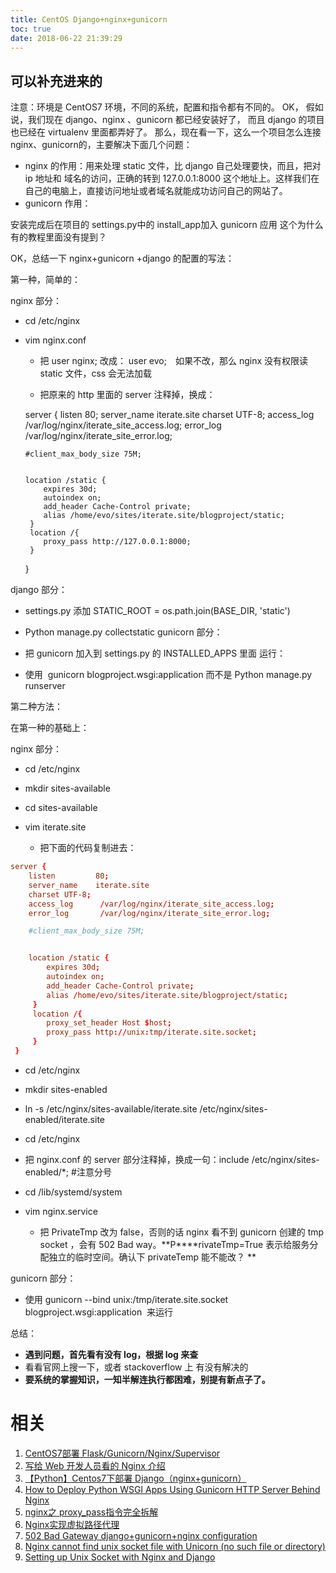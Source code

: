 ```yaml
---
title: CentOS Django+nginx+gunicorn
toc: true
date: 2018-06-22 21:39:29
---
```

## 可以补充进来的





注意：环境是 CentOS7 环境，不同的系统，配置和指令都有不同的。
OK，
假如说，我们现在 django、nginx 、gunicorn 都已经安装好了，
而且 django 的项目也已经在 virtualenv 里面都弄好了。
那么，现在看一下，这么一个项目怎么连接 nginx、gunicorn的，主要解决下面几个问题：

* nginx 的作用：用来处理 static 文件，比 django 自己处理要快，而且，把对 ip 地址和 域名的访问，正确的转到 127.0.0.1:8000 这个地址上。这样我们在自己的电脑上，直接访问地址或者域名就能成功访问自己的网站了。
* gunicorn 作用：


安装完成后在项目的 settings.py中的 install_app加入 gunicorn 应用 这个为什么有的教程里面没有提到？





OK，总结一下 nginx+gunicorn +django 的配置的写法：

第一种，简单的：

nginx 部分：


  * cd /etc/nginx

  * vim nginx.conf


    * 把 user nginx; 改成： user evo;　如果不改，那么 nginx 没有权限读 static 文件，css 会无法加载

    * 把原来的 http 里面的 server 注释掉，换成：


    server {
        listen         80;
        server_name    iterate.site
        charset UTF-8;
        access_log      /var/log/nginx/iterate_site_access.log;
        error_log       /var/log/nginx/iterate_site_error.log;

        #client_max_body_size 75M;


        location /static {
            expires 30d;
            autoindex on;
            add_header Cache-Control private;
            alias /home/evo/sites/iterate.site/blogproject/static;
         }
         location /{
            proxy_pass http://127.0.0.1:8000;
         }
     }








django 部分：
  * settings.py 添加 STATIC_ROOT = os.path.join(BASE_DIR, 'static')
  * Python manage.py collectstatic
gunicorn 部分：
  * 把 gunicorn 加入到 settings.py 的 INSTALLED_APPS 里面
运行：


  * 使用  gunicorn blogproject.wsgi:application 而不是 Python manage.py runserver


第二种方法：

在第一种的基础上：

nginx 部分：


  * cd /etc/nginx
  * mkdir sites-available
  * cd sites-available
  * vim iterate.site


    * 把下面的代码复制进去：

```conf
server {
    listen         80;
    server_name    iterate.site
    charset UTF-8;
    access_log      /var/log/nginx/iterate_site_access.log;
    error_log       /var/log/nginx/iterate_site_error.log;

    #client_max_body_size 75M;


    location /static {
        expires 30d;
        autoindex on;
        add_header Cache-Control private;
        alias /home/evo/sites/iterate.site/blogproject/static;
     }
     location /{
        proxy_set_header Host $host;
        proxy_pass http://unix:tmp/iterate.site.socket;
     }
 }
```








  * cd /etc/nginx

  * mkdir sites-enabled

  * ln -s /etc/nginx/sites-available/iterate.site /etc/nginx/sites-enabled/iterate.site

  * cd /etc/nginx

  * 把 nginx.conf 的 server 部分注释掉，换成一句：include /etc/nginx/sites-enabled/*; #注意分号

  * cd /lib/systemd/system

  * vim nginx.service


    * 把 PrivateTmp 改为 false，否则的话 nginx 看不到 gunicorn 创建的 tmp socket ，会有 502 Bad way。**P****rivateTmp=True 表示给服务分配独立的临时空间。确认下 privateTemp 能不能改？ **





gunicorn 部分：


  * 使用 gunicorn --bind unix:/tmp/iterate.site.socket blogproject.wsgi:application  来运行




总结：


  * **遇到问题，首先看有没有 log，根据 log 来查**
  * 看看官网上搜一下，或者 stackoverflow 上 有没有解决的
  * **要系统的掌握知识，一知半解连执行都困难，别提有新点子了。**











# 相关

1. [CentOS7部署 Flask/Gunicorn/Nginx/Supervisor](http://www.madmalls.com/blog/post/deploy-flask-gunicorn-nginx-supervisor-on-centos7/)
2. [写给 Web 开发人员看的 Nginx 介绍](https://fraserxu.me/2013/06/22/Nginx-for-developers/)
3. [【Python】Centos7下部署 Django（nginx+gunicorn）](https://blog.csdn.net/ns2250225/article/details/54952378)
4. [How to Deploy Python WSGI Apps Using Gunicorn HTTP Server Behind Nginx](https://www.digitalocean.com/community/tutorials/how-to-deploy-Python-wsgi-apps-using-gunicorn-http-server-behind-nginx)
5. [nginx之 proxy_pass指令完全拆解](https://my.oschina.net/foreverich/blog/1512304)
6. [Nginx实现虚拟路径代理](http://www.ywnds.com/?p=9613)
7. [502 Bad Gateway django+gunicorn+nginx configuration](https://stackoverflow.com/questions/34799276/502-bad-gateway-djangogunicornnginx-configuration?rq=1)
8. [Nginx cannot find unix socket file with Unicorn (no such file or directory)](https://stackoverflow.com/questions/22272943/nginx-cannot-find-unix-socket-file-with-unicorn-no-such-file-or-directory)
9. [Setting up Unix Socket with Nginx and Django](https://stackoverflow.com/questions/28856878/setting-up-unix-socket-with-nginx-and-django)
